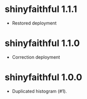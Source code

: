 # shinyfaithful 1.1.1

* Restored deployment

# shinyfaithful 1.1.0

* Correction deployment

# shinyfaithful 1.0.0

* Duplicated histogram (#1).
